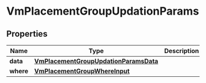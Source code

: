 

# VmPlacementGroupUpdationParams


## Properties

Name | Type | Description | Notes
------------ | ------------- | ------------- | -------------
**data** | [**VmPlacementGroupUpdationParamsData**](VmPlacementGroupUpdationParamsData.md) |  | 
**where** | [**VmPlacementGroupWhereInput**](VmPlacementGroupWhereInput.md) |  | 



